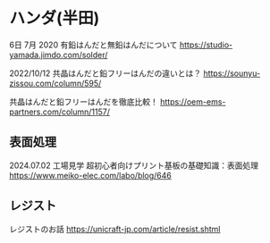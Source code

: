# ハンダ(半田)


6日 7月 2020
有鉛はんだと無鉛はんだについて
https://studio-yamada.jimdo.com/solder/


2022/10/12
共晶はんだと鉛フリーはんだの違いとは？
https://sounyu-zissou.com/column/595/

共晶はんだと鉛フリーはんだを徹底比較！
https://oem-ems-partners.com/column/1157/


## 表面処理
2024.07.02
工場見学
超初心者向けプリント基板の基礎知識：表面処理
https://www.meiko-elec.com/labo/blog/646

## レジスト
レジストのお話
https://unicraft-jp.com/article/resist.shtml

